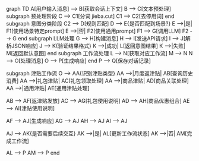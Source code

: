 graph TD
A[用户输入消息] --> B[获取会话上下文]
B --> C[文本预处理]
subgraph 预处理阶段
C --> C1[分词 jieba.cut]
C1 --> C2[去停用词]
end
subgraph 意图分类阶段
C2 --> D[规则匹配]
D --> E{是否匹配到场景?}
E -->|是| F1[使用场景特定prompt]
E -->|否| F2[使用通用prompt]
F1 --> G[调用LLM]
F2 --> G
end
subgraph LLM处理
G --> H[构建消息]
H --> I[发送API请求]
I --> J[解析JSON响应]
J --> K{验证结果格式}
K -->|成功| L[返回意图结果]
K -->|失败| M[返回默认意图]
end
subgraph 工作流处理
L --> N[获取对应工作流]
M --> N
N --> O[处理消息]
O --> P[生成响应]
end
P --> Q[保存对话记录]

subgraph 津贴工作流
O --> AA{识别津贴类型}
AA -->|月度返津贴| AB[查询历史消费]
AA -->|礼包津贴| AC[礼包领取处理]
AA -->|商品津贴| AD[商品关联处理]
AA -->|通用津贴| AE[通用津贴处理]

AB --> AF[返津贴发放]
AC --> AG[礼包使用说明]
AD --> AH[商品优惠组合]
AE --> AI[津贴使用说明]

AF --> AJ[生成响应]
AG --> AJ
AH --> AJ
AI --> AJ

AJ --> AK{是否需要后续交互}
AK -->|是| AL[更新工作流状态]
AK -->|否| AM[完成工作流]

AL --> P
AM --> P
end